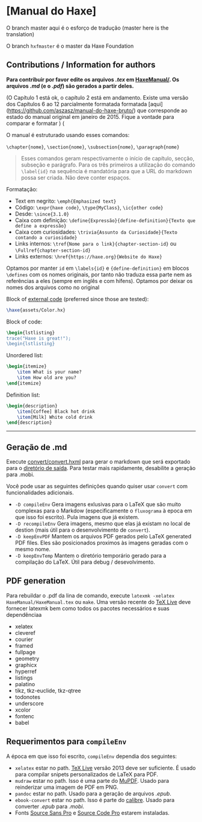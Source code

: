 # [Manual do Haxe]

O branch master aqui é o esforço de tradução (master here is the translation)

O branch `hxfmaster` é o master da Haxe Foundation

Contributions / Information for authors
-------------

**Para contribuir por favor edite os arquivos _.tex_ em [HaxeManual/](HaxeManual/).  Os arquivos _.md_ (e o _.pdf_) são gerados a partir deles.**

(O Capítulo 1 está ok, o capítulo 2 está em andamento.
Existe uma versão dos Capítulos 6 ao 12 parcialmente formatada formatada [aqui] (https://github.com/aszasz/manual-do-haxe-bruto/) que corresponde ao estado do manual original em janeiro de 2015. Fique a vontade para comparar e formatar )
(

O manual é estruturado usando esses comandos:

`\chapter{nome}`, `\section{nome}`, `\subsection{nome}`, `\paragraph{nome}`
>  Esses comandos geram respectivamente o início de capítulo, secção, subseção e parágrafo. Para os três primeiros a utilização do comando `\label{id}` na sequência é mandatória para que a URL do markdown possa ser criada. Não deve conter espaços. 

Formatação:  
* Text em negrito: `\emph{Emphasized text}`
* Código: `\expr{haxe code}`, `\type{MyClass}`, `\ic{other code}`
* Desde: `\since{3.1.0}`
* Caixa com definição: `\define{Expressão}{define-definition}{Texto que define a expressão}`
* Caixa com curiosidades: `\trivia{Assunto da Curiosidade}{Texto contando a curiosidade}`
* Links internos: `\tref{Nome para o link}{chapter-section-id}` ou `\Fullref{chapter-section-id}`
* Links externos: `\href{https://haxe.org}{Website do Haxe}`

Optamos por manter `id` em `\labels{id}` e `{define-definition}` em blocos `\defines` com os nomes originais, por tanto não traduza essa parte nem as referências a eles (sempre em inglês e com hífens). Optamos por deixar os nomes dos arquivos como no original

Block of [external code](HaxeManual/assets) (preferred since those are tested):  
```tex
\haxe{assets/Color.hx}
```
Block of code:  
```tex
\begin{lstlisting}
trace("Haxe is great!");
\begin{lstlisting}
```
Unordered list:
```tex
\begin{itemize}
	\item What is your name?
	\item How old are you?
\end{itemize}
```
Definition list:
```tex
\begin{description}
	\item[Coffee] Black hot drink
	\item[Milk] White cold drink
\end{description}
```

---

Geração de .md
-----------------

Execute [convert/convert.hxml](convert/convert.hxml) para gerar o  markdown que será exportado para o [diretório de saída](output/). Para testar mais rapidamente, desabilite a geração para .mobi.

Você pode usar as seguintes definições quando quiser usar `convert` com funcionalidades adicionais.

- `-D compileEnv`
Gera imagens exlusivas para o LaTeX que são muito complexas para o Markdow (especificamente o `fluxograma` à epoca em que isso foi escrito). Pula imagens que já existem.
- `-D recompileEnv`
Gera imagens, mesmo que elas já existam no local de destion (mais útil para o desenvolvimento de `convert`).
- `-D keepEnvPDF`
Mantem os arquivos PDF gerados pelo LaTeX generated PDF files. Eles são posicionados proximos às imagens geradas com o mesmo nome.
- `-D keepEnvTemp`
Mantem o diretório temporário gerado para a compilação do LaTeX. Útil para debug / desevolvimento.


PDF generation
--------------

Para rebuildar o .pdf da lina de comando, execute `latexmk -xelatex HaxeManual/HaxeManual.tex` ou `make`.
Uma versão recente do [TeX Live] deve fornecer latexmk bem como todos os pacotes necessários e suas dependênciaa

 - xelatex
 - cleveref
 - courier
 - framed
 - fullpage
 - geometry
 - graphicx
 - hyperref
 - listings
 - palatino
 - tikz, tkz-euclide, tkz-qtree
 - todonotes
 - underscore
 - xcolor
 - fontenc
 - babel
 


Requerimentos para `compileEnv`
-----------------------------

A época em que isso foi escrito, `compileEnv` dependia dos seguintes:

- `xelatex` estar no path. [TeX Live] versão 2013 deve ser suficiente. É usado para compilar snipets personalizados de LaTeX para PDF.
- `mudraw` estar no path. Isso é uma parte do [MuPDF]. Usado para reinderizar uma imagem de PDF em PNG.
- `pandoc` estar no path. Usado para a geração de arquivos  *.epub*.
- `ebook-convert` estar no path. Isso é parte do [calibre]. Usado para converter *.epub* para *.mobi*.
-  Fonts [Source Sans Pro] e [Source Code Pro] estarem instaladas.


[TeX Live]:http://www.tug.org/texlive/
[MuPDF]:http://www.mupdf.com/
[calibre]:http://calibre-ebook.com/
[Source Sans Pro]:http://sourceforge.net/projects/sourcesans.adobe/
[Source Code Pro]:http://sourceforge.net/projects/sourcecodepro.adobe/

